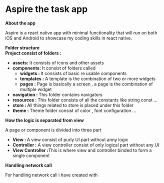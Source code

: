 # Aspire the task app

<b>About the app</b>

<p>Aspire is a react native app with minimal functionality that will run on both iOS and Android to showcase my coding skills in react native.</p>
<p>
  <b>Folder structure</b></br>
  <b> Project consist of folders :</b>
  <ul>
  <li><b> assets:</b> It consists of icons and other assets</li>
  <li><b> components:</b> It consist of folders called 
    <ul>
      <li><b>widgets : </b> It consists of basic re usable components</li>
      <li><b>templates :</b> A template is the combination of two or more widgets </li>
      <li><b>pages :</b> Page is basically a screen , a page is the combination of multiple widget </li>
    </ul>
  <li><b>navigation : </b> This folder contains navigators</li>
  <li><b>resources : </b> This folder consists of all the constants like string const ...</li>
  <li><b>store : </b> All things related to store is placed under this folder</li>
  <li><b>theme : </b> Theme folder consist of color , font configuration ... </li>
</ul>
</p>
<b>How the logic is separated from view</b>
<p>
A page or component is divided into three part
  <ul>
      <li><b>View : </b> A view consist of purly UI part without anny logic</li>
      <li><b>Controller :</b> A view controller consist of only logical part without any UI </li>
      <li><b> View Controller :</b>This is where view and controller binded to form a single component</li>
    </ul>
</p>
<b>Handling network call</b>
<p>For handling network call i have created with </p>
